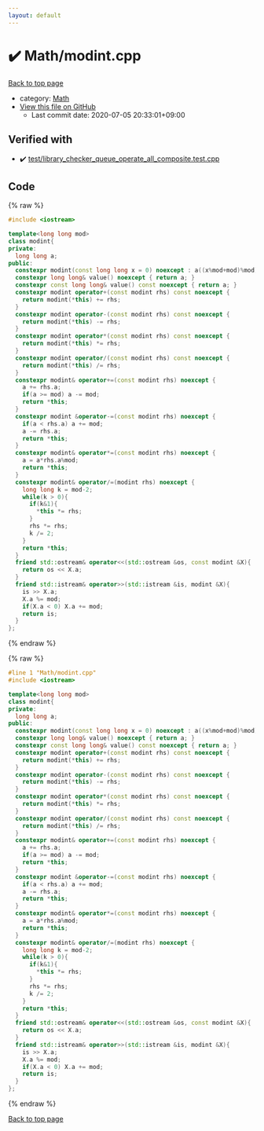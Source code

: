 ```yaml
---
layout: default
---
```


<!-- mathjax config similar to math.stackexchange -->
<script type="text/javascript" async
  src="https://cdnjs.cloudflare.com/ajax/libs/mathjax/2.7.5/MathJax.js?config=TeX-MML-AM_CHTML">
</script>
<script type="text/x-mathjax-config">
  MathJax.Hub.Config({
    TeX: { equationNumbers: { autoNumber: "AMS" }},
    tex2jax: {
      inlineMath: [ ['$','$'] ],
      processEscapes: true
    },
    "HTML-CSS": { matchFontHeight: false },
    displayAlign: "left",
    displayIndent: "2em"
  });
</script>

<script type="text/javascript" src="https://cdnjs.cloudflare.com/ajax/libs/jquery/3.4.1/jquery.min.js"></script>
<script src="https://cdn.jsdelivr.net/npm/jquery-balloon-js@1.1.2/jquery.balloon.min.js" integrity="sha256-ZEYs9VrgAeNuPvs15E39OsyOJaIkXEEt10fzxJ20+2I=" crossorigin="anonymous"></script>
<script type="text/javascript" src="../../assets/js/copy-button.js"></script>
<link rel="stylesheet" href="../../assets/css/copy-button.css" />


# :heavy_check_mark: Math/modint.cpp

<a href="../../index.html">Back to top page</a>

* category: <a href="../../index.html#a49950aa047c2292e989e368a97a3aae">Math</a>
* <a href="{{ site.github.repository_url }}/blob/master/Math/modint.cpp">View this file on GitHub</a>
    - Last commit date: 2020-07-05 20:33:01+09:00




## Verified with

* :heavy_check_mark: <a href="../../verify/test/library_checker_queue_operate_all_composite.test.cpp.html">test/library_checker_queue_operate_all_composite.test.cpp</a>


## Code

<a id="unbundled"></a>
{% raw %}
```cpp
#include <iostream>

template<long long mod>
class modint{
private:
  long long a;
public:
  constexpr modint(const long long x = 0) noexcept : a((x%mod+mod)%mod) {}
  constexpr long long& value() noexcept { return a; }
  constexpr const long long& value() const noexcept { return a; }
  constexpr modint operator+(const modint rhs) const noexcept {
    return modint(*this) += rhs;
  }
  constexpr modint operator-(const modint rhs) const noexcept {
    return modint(*this) -= rhs;
  }
  constexpr modint operator*(const modint rhs) const noexcept {
    return modint(*this) *= rhs;
  }
  constexpr modint operator/(const modint rhs) const noexcept {
    return modint(*this) /= rhs;
  }
  constexpr modint& operator+=(const modint rhs) noexcept {
    a += rhs.a;
    if(a >= mod) a -= mod;
    return *this;
  }
  constexpr modint &operator-=(const modint rhs) noexcept {
    if(a < rhs.a) a += mod;
    a -= rhs.a;
    return *this;
  }
  constexpr modint& operator*=(const modint rhs) noexcept {
    a = a*rhs.a%mod;
    return *this;
  }
  constexpr modint& operator/=(modint rhs) noexcept {
    long long k = mod-2;
    while(k > 0){
      if(k&1){
        *this *= rhs;
      }
      rhs *= rhs;
      k /= 2;
    }
    return *this;
  }
  friend std::ostream& operator<<(std::ostream &os, const modint &X){
    return os << X.a;
  }
  friend std::istream& operator>>(std::istream &is, modint &X){
    is >> X.a;
    X.a %= mod;
    if(X.a < 0) X.a += mod;
    return is;
  }
};

```
{% endraw %}

<a id="bundled"></a>
{% raw %}
```cpp
#line 1 "Math/modint.cpp"
#include <iostream>

template<long long mod>
class modint{
private:
  long long a;
public:
  constexpr modint(const long long x = 0) noexcept : a((x%mod+mod)%mod) {}
  constexpr long long& value() noexcept { return a; }
  constexpr const long long& value() const noexcept { return a; }
  constexpr modint operator+(const modint rhs) const noexcept {
    return modint(*this) += rhs;
  }
  constexpr modint operator-(const modint rhs) const noexcept {
    return modint(*this) -= rhs;
  }
  constexpr modint operator*(const modint rhs) const noexcept {
    return modint(*this) *= rhs;
  }
  constexpr modint operator/(const modint rhs) const noexcept {
    return modint(*this) /= rhs;
  }
  constexpr modint& operator+=(const modint rhs) noexcept {
    a += rhs.a;
    if(a >= mod) a -= mod;
    return *this;
  }
  constexpr modint &operator-=(const modint rhs) noexcept {
    if(a < rhs.a) a += mod;
    a -= rhs.a;
    return *this;
  }
  constexpr modint& operator*=(const modint rhs) noexcept {
    a = a*rhs.a%mod;
    return *this;
  }
  constexpr modint& operator/=(modint rhs) noexcept {
    long long k = mod-2;
    while(k > 0){
      if(k&1){
        *this *= rhs;
      }
      rhs *= rhs;
      k /= 2;
    }
    return *this;
  }
  friend std::ostream& operator<<(std::ostream &os, const modint &X){
    return os << X.a;
  }
  friend std::istream& operator>>(std::istream &is, modint &X){
    is >> X.a;
    X.a %= mod;
    if(X.a < 0) X.a += mod;
    return is;
  }
};

```
{% endraw %}

<a href="../../index.html">Back to top page</a>

